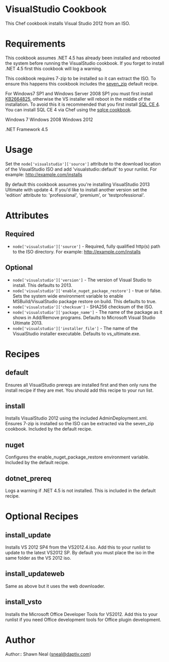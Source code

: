 # VisualStudio Cookbook
This Chef cookbook installs Visual Studio 2012 from an ISO.

# Requirements

This cookbook assumes .NET 4.5 has already been installed and rebooted the system before running the VisualStudio cookbook. If you forget to install .NET 4.5 first this cookbook will log a warning.

This cookbook requires 7-zip to be installed so it can extract the ISO. To ensure this happens this cookbook includes the [seven_zip](https://github.com/daptiv/seven_zip) default recipe.

For Windows7 SP1 and Windows Server 2008 SP1 you must first install [KB2664825](http://support.microsoft.com/kb/2664825), otherwise the VS installer will reboot in the middle of the installation. To avoid this it is recommended that you first install [SQL CE 4](http://www.microsoft.com/en-us/download/details.aspx?id=17876). You can install SQL CE 4 via Chef using the [sqlce cookbook](http://community.opscode.com/cookbooks/sqlce).

Windows 7
Windows 2008
Windows 2012

.NET Framework 4.5

# Usage

Set the `node['visualstudio']['source']` attribute to the download location of the VisualStudio ISO and add 'visualstudio::default' to your runlist. For example: http://example.com/installs

By default this cookbook assumes you're installing VisualStudio 2013 Ultimate with update 4. If you'd like to install another version set the 'edition' attribute to: 'professional', 'premium', or 'testprofessional'.

# Attributes

## Required
* `node['visualstudio']['source']` - Required, fully qualified http(s) path to the ISO directory. For example: http://example.com/installs

## Optional
* `node['visualstudio']['version']` - The version of Visual Studio to install. This defaults to 2013.
* `node['visualstudio']['enable_nuget_package_restore']` - true or false. Sets the system wide environment variable to enable MSBuild/VisualStudio package restore on build. This defaults to true.
* `node['visualstudio']['checksum']` - SHA256 checksum of the ISO.
* `node['visualstudio']['package_name']` - The name of the package as it shows in Add/Remove programs. Defaults to Microsoft Visual Studio Ultimate 2013.
* `node['visualstudio']['installer_file']` - The name of the VisualStudio installer executable. Defaults to vs_ultimate.exe.

# Recipes

## default
Ensures all VisualStudio prereqs are installed first and then only runs the install recipe if they are met. You should add this recipe to your run list.

## install
Installs VisualStudio 2012 using the included AdminDeployment.xml. Ensures 7-zip is installed so the ISO can be extracted via the seven_zip cookbook. Included by the default recipe.

## nuget
Configures the enable_nuget_package_restore environment variable. Included by the default recipe.

## dotnet_prereq
Logs a warning if .NET 4.5 is not installed. This is included in the default recipe.

# Optional Recipes

## install_update
Installs VS 2012 SP4 from the VS2012.4.iso. Add this to your runlist to update to the latest VS2012 SP. By default you must place the iso in the same folder as the VS 2012 iso.

## install_updateweb
Same as above but it uses the web downloader.

## install_vsto
Installs the Microsoft Office Developer Tools for VS2012. Add this to your runlist if you need Office development tools for Office plugin development.

# Author

Author:: Shawn Neal (sneal@daptiv.com)
